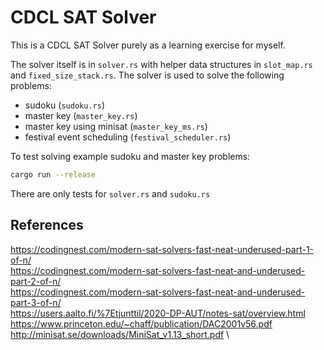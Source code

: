# CDCL SAT Solver

This is a CDCL SAT Solver purely as a learning exercise for myself.

The solver itself is in `solver.rs` with helper data structures in `slot_map.rs` and `fixed_size_stack.rs`.
The solver is used to solve the following problems:

- sudoku (`sudoku.rs`)
- master key (`master_key.rs`)
- master key using minisat (`master_key_ms.rs`)
- festival event scheduling (`festival_scheduler.rs`)

To test solving example sudoku and master key problems:

```bash
cargo run --release
```

There are only tests for `solver.rs` and `sudoku.rs`

## References

https://codingnest.com/modern-sat-solvers-fast-neat-underused-part-1-of-n/ \
https://codingnest.com/modern-sat-solvers-fast-neat-and-underused-part-2-of-n/ \
https://codingnest.com/modern-sat-solvers-fast-neat-and-underused-part-3-of-n/ \
https://users.aalto.fi/%7Etjunttil/2020-DP-AUT/notes-sat/overview.html \
https://www.princeton.edu/~chaff/publication/DAC2001v56.pdf \
http://minisat.se/downloads/MiniSat_v1.13_short.pdf \
